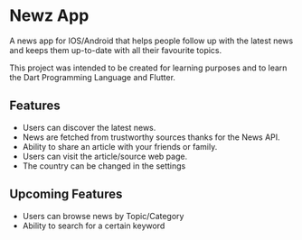 # Newz App
A news app for IOS/Android that helps people follow up with the latest news and keeps them up-to-date with all their favourite topics.

This project was intended to be created for learning purposes and to learn the Dart Programming Language and Flutter.

## Features
- Users can discover the latest news.
- News are fetched from trustworthy sources thanks for the News API.
- Ability to share an article with your friends or family.
- Users can visit the article/source web page.
- The country can be changed in the settings

## Upcoming Features
- Users can browse news by Topic/Category
- Ability to search for a certain keyword